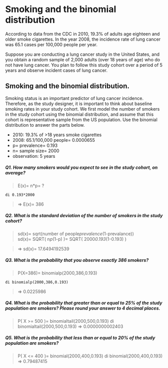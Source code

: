 # Smoking and the binomial distribution
According to data from the CDC in 2010, 19.3% of adults age eighteen and older smoke cigarettes. In the year 2008, the incidence rate of lung cancer was 65.1 cases per 100,000 people per year.

Suppose you are conducting a lung cancer study in the United States, and you obtain a random sample of 2,000 adults (over 18 years of age) who do not have lung cancer. You plan to follow this study cohort over a period of 5 years and observe incident cases of lung cancer.

## Smoking and the binomial distribution. 
Smoking status is an important predictor of lung cancer incidence. Therefore, as the study designer, it is important to think about baseline smoking rates in your study cohort. We first model the number of smokers in the study cohort using the binomial distribution, and assume that this cohort is representative sample from the US population. Use the binomial distribution to answer the parts below. 

 * 2010: 19.3% of >18 years smoke cigarettes
 * 2008: 65.1/100,000 people= 0.0000655
 * p= prevalence= 0.193
 * n= sample size= 2000
 * observation: 5 years

##### Q1. How many smokers would you expect to see in the study cohort, on average? #####
	   
>	E(x)= n*p= ?  

	di 0.193*2000  

>	=> E(x)= 386

##### Q2. What is the standard deviation of the number of smokers in the study cohort? #####
	   
>	sd(x)= sqrt(number of people*prevalence*(1-prevalance))  
>	sd(x)= SQRT( n*p*(1-p) )= SQRT( 2000*0.193*(1-0.193) )  

>	=> sd(x)= 17.6494192539

##### Q3. What is the probability that you observe exactly 386 smokers? #####
	   
>	P(X=386)= binomialp(2000,386,0.193)  

	di binomialp(2000,386,0.193)

>	=> 0.0225986

##### Q4. What is the probability that greater than or equal to 25% of the study population are smokers? Please round your answer to 4 decimal places. #####
	   
>	P( X >= 500 )= binomialtail(2000,500,0.193)
di binomialtail(2000,500,0.193)
=> 0.0000000002403

##### Q5. What is the probability that less than or equal to 20% of the study population are smokers? #####
	   
>	P( X <= 400 )= binomial(2000,400,0.193)
di binomial(2000,400,0.193)
=> 0.79487415

